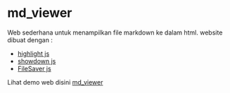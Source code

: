 # md_viewer
Web sederhana untuk menampilkan file markdown ke dalam html.
website dibuat dengan :
 - [highlight js](https://highlightjs.org/) 
 - [showdown js](http://showdownjs.com/)
 - [FileSaver js](https://github.com/eligrey/FileSaver.js/)

Lihat demo web disini [md_viewer](https://uluumbch.github.io/md_viewer)
